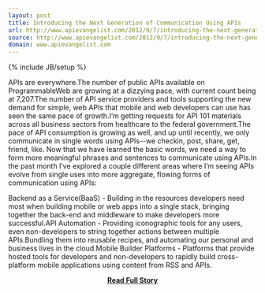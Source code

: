 ```yaml
---
layout: post
title: Introducing the Next Generation of Communication Using APIs
url: http://www.apievangelist.com/2012/9/7/introducing-the-next-generation-of-communication-using-apis/
source: http://www.apievangelist.com/2012/9/7/introducing-the-next-generation-of-communication-using-apis/
domain: www.apievangelist.com
---
```

{% include JB/setup %}<p>APIs are everywhere.The number of public APIs available on ProgrammableWeb are growing at a dizzying pace, with current count being at 7,207.The number of API service providers and tools supporting the new demand for simple, web APIs that mobile and web developers can use has seen the same pace of growth.I&rsquo;m getting requests for API 101 materials across all business sectors from healthcare to the federal government.The pace of API consumption is growing as well, and up until recently, we only communicate in single words using APIs--we checkin, post, share, get, friend, like.&nbsp;Now that we have learned the basic words, we need a way to form more meaningful&nbsp;phrases and sentences to communicate using APIs.In the past month I&rsquo;ve explored a couple different areas where I&rsquo;m seeing APIs evolve from single uses into more aggregate, flowing forms of communication using APIs:

Backend as a Service(BaaS) - Building in the resources developers need most when building mobile or web apps into a single stack, bringing together the back-end and middleware to make developers more successful.API Automation - Providing iconographic tools for any users, even non-developers to string together actions between multiple APIs.Bundling them into reusable recipes, and automating our personal and business lives in the cloud.Mobile Builder Platforms - Platforms that provide hosted tools for developers and non-developers to rapidly build cross-platform mobile applications using content from RSS and APIs.</p>
<center><p><a href="http://www.apievangelist.com/2012/9/7/introducing-the-next-generation-of-communication-using-apis/" style='padding:25px; font-sze:18px; font-weight: bold;'>Read Full Story</a></p></center>
